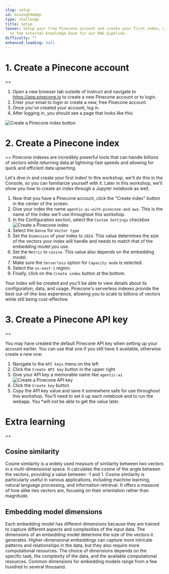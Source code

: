 ```yaml
---
slug: setup
id: bvnoxqh9mdpp
type: challenge
title: Setup
teaser: Setup your free Pinecone account and create your first index, which will serve
  as the external knowledge base for our RAG pipeline.
difficulty: ""
enhanced_loading: null
---
```

# 1. Create a Pinecone account
==
1. Open a new browser tab outside of Instruct and navigate to https://app.pinecone.io to create a new Pinecone account or to login.
2. Enter your email to login or create a new, free Pinecone account.
3. Once you've created your account, log in.
4. After logging in, you should see a page that looks like this:

![Create a Pinecone index button](../assets/02-pinecone-welcome-indexes.png)

# 2. Create a Pinecone index
==
Pinecone indexes are incredibly powerful tools that can handle billions of vectors while returning data at lightning-fast speeds and allowing for quick and efficient data upserting.

Let's dive in and create your first index! In this workshop, we'll do this in the Console, so you can familiarize yourself with it. Later in this workshop, we'll show you how to create an index through a Jupyter notebook as well.

1. Now that you have a Pinecone account, click the "Create index" button in the center of the screen.
2. Give your index the name `agentic-ai-with-pinecone-and-aws`. This is the name of the index we'll use throughout this workshop.
3. In the Configuration section, select the `Custom Settings` checkbox
![Create a Pinecone index](../assets/02-create-index.png)
4. Select the `Dense` for `Vector type`
5. Set the `Dimension` of your index to `1024`. This value determines the size of the vectors your index will handle and needs to match that of the embedding model you use.
6. Set the `Metric` to `cosine`. This value also depends on the embedding model.
7. Make sure the `Serverless` option for `Capacity mode` is selected.
8. Select the `us-east-1` region.
9. Finally, click on the `Create index` button at the bottom.

Your index will be created and you'll be able to view details about its configuration, data, and usage. Pinecone's serverless indexes  provide the best out-of-the-box experience, allowing you to scale to billions of vectors while still being cost-effective.

# 3. Create a Pinecone API key
==

You may have created the default Pinecone API key when setting up your account earlier. You can use that one if you still have it available, otherwise create a new one:

1. Navigate to the `API keys` menu on the left
2. Click the `Create API key` button in the upper right
3. Give your API key a memorable name like `agentic-ai`
![Create a Pinecone API key](../assets/02-api-key.png)
4. Click the `Create key` button
5. Copy the API key value and save it somewhere safe for use throughout this workshop. You'll need to set it up each notebook and to run the webapp. You **will not* be able to get the value later.

# Extra learning
==
## Cosine similarity

Cosine similarity is a widely used measure of similarity between two vectors in a multi-dimensional space. It calculates the cosine of the angle between the vectors, providing a value between -1 and 1. Cosine similarity is particularly useful in various applications, including machine learning, natural language processing, and information retrieval. It offers a measure of how alike two vectors are, focusing on their orientation rather than magnitude.

## Embedding model dimensions

Each embedding model has different dimensions because they are trained to capture different aspects and complexities of the input data. The dimensions of an embedding model determine the size of the vectors it generates. Higher-dimensional embeddings can capture more intricate patterns and relationships in the data, but they also require more computational resources. The choice of dimensions depends on the specific task, the complexity of the data, and the available computational resources. Common dimensions for embedding models range from a few hundred to several thousand.